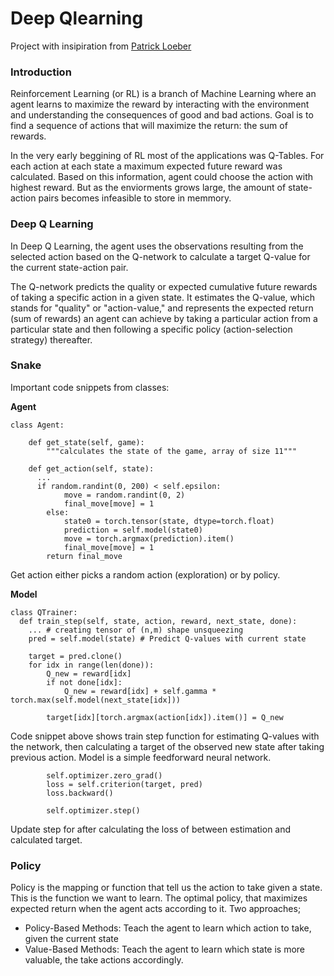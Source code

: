 # Deep Qlearning 

Project with insipiration from [Patrick Loeber](https://www.youtube.com/watch?v=L8ypSXwyBds&t=4261s&ab_channel=freeCodeCamp.org)

### Introduction 

Reinforcement Learning (or RL) is a branch of Machine Learning where an agent learns to maximize the reward by interacting with the environment and understanding the consequences of good and bad actions. Goal is to find a sequence of actions that will maximize the return: the sum of rewards. 

In the very early beggining of RL most of the applications was Q-Tables. For each action at each state a maximum expected future reward was calculated. Based on this information, agent could choose the action with highest reward. But as the enviorments grows large, the amount of state-action pairs becomes infeasible to store in memmory. 

### Deep Q Learning

In Deep Q Learning, the agent uses the observations resulting from the selected action based on the Q-network to calculate a target Q-value for the current state-action pair. 

The Q-network predicts the quality or expected cumulative future rewards of taking a specific action in a given state. It estimates the Q-value, which stands for "quality" or "action-value," and represents the expected return (sum of rewards) an agent can achieve by taking a particular action from a particular state and then following a specific policy (action-selection strategy) thereafter.

### Snake 

Important code snippets from classes: 

**Agent**

```
class Agent:

    def get_state(self, game):
        """calculates the state of the game, array of size 11"""

    def get_action(self, state):
      ...
      if random.randint(0, 200) < self.epsilon:
            move = random.randint(0, 2)
            final_move[move] = 1
        else:
            state0 = torch.tensor(state, dtype=torch.float)
            prediction = self.model(state0)
            move = torch.argmax(prediction).item()
            final_move[move] = 1
        return final_move
````
Get action either picks a random action (exploration) or by policy. 



**Model**
```
class QTrainer:
  def train_step(self, state, action, reward, next_state, done):
    ... # creating tensor of (n,m) shape unsqueezing
    pred = self.model(state) # Predict Q-values with current state
    
    target = pred.clone()
    for idx in range(len(done)): 
        Q_new = reward[idx]
        if not done[idx]:
            Q_new = reward[idx] + self.gamma * torch.max(self.model(next_state[idx]))

        target[idx][torch.argmax(action[idx]).item()] = Q_new
```
Code snippet above shows train step function for estimating Q-values with the network, then calculating a target of the observed new state after taking previous action. Model is a simple feedforward neural network. 

```
        self.optimizer.zero_grad()
        loss = self.criterion(target, pred)
        loss.backward()

        self.optimizer.step()
```
Update step for after calculating the loss of between estimation and calculated target. 


### Policy 
Policy is the mapping or function that tell us the action to take given a state. This is the function we want to learn. The optimal policy, that maximizes expected return when the agent acts according to it. Two approaches; 
- Policy-Based Methods: Teach the agent to learn which action to take, given the current state
- Value-Based Methods: Teach the agent to learn which state is more valuable, the take actions accordingly.






